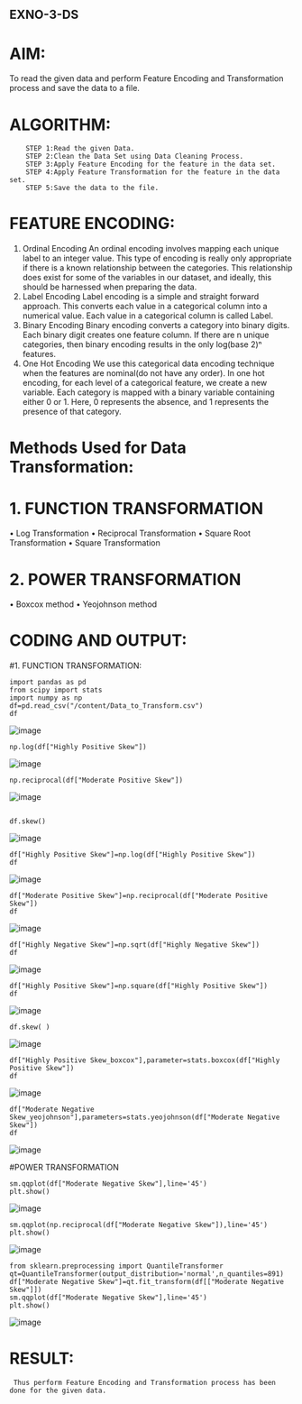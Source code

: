 ## EXNO-3-DS

# AIM:
To read the given data and perform Feature Encoding and Transformation process and save the data to a file.

# ALGORITHM:

        STEP 1:Read the given Data.
        STEP 2:Clean the Data Set using Data Cleaning Process.
        STEP 3:Apply Feature Encoding for the feature in the data set.
        STEP 4:Apply Feature Transformation for the feature in the data set.
        STEP 5:Save the data to the file.

# FEATURE ENCODING:
1. Ordinal Encoding
An ordinal encoding involves mapping each unique label to an integer value. This type of encoding is really only appropriate if there is a known relationship between the categories. This relationship does exist for some of the variables in our dataset, and ideally, this should be harnessed when preparing the data.
2. Label Encoding
Label encoding is a simple and straight forward approach. This converts each value in a categorical column into a numerical value. Each value in a categorical column is called Label.
3. Binary Encoding
Binary encoding converts a category into binary digits. Each binary digit creates one feature column. If there are n unique categories, then binary encoding results in the only log(base 2)ⁿ features.
4. One Hot Encoding
We use this categorical data encoding technique when the features are nominal(do not have any order). In one hot encoding, for each level of a categorical feature, we create a new variable. Each category is mapped with a binary variable containing either 0 or 1. Here, 0 represents the absence, and 1 represents the presence of that category.

# Methods Used for Data Transformation:

  # 1. FUNCTION TRANSFORMATION
• Log Transformation
• Reciprocal Transformation
• Square Root Transformation
• Square Transformation
  # 2. POWER TRANSFORMATION
• Boxcox method
• Yeojohnson method

# CODING AND OUTPUT:


#1. FUNCTION TRANSFORMATION:
```
import pandas as pd
from scipy import stats
import numpy as np
df=pd.read_csv("/content/Data_to_Transform.csv")
df
```
![image](https://github.com/user-attachments/assets/8d3d821e-89e1-4709-8467-aba553ea4485)

```
np.log(df["Highly Positive Skew"])
```
![image](https://github.com/user-attachments/assets/27b0b23f-61e7-4a2d-b37e-18c0cc40f658)
```
np.reciprocal(df["Moderate Positive Skew"])
```
![image](https://github.com/user-attachments/assets/c2c220c6-47b5-42b4-9141-5cd19193b9ac)

```

df.skew()
```
![image](https://github.com/user-attachments/assets/e7585703-e4af-4629-a957-357d47d759a2)
```
df["Highly Positive Skew"]=np.log(df["Highly Positive Skew"])
df
```
![image](https://github.com/user-attachments/assets/d9379076-3aa7-4085-bd5a-34acc16dd6e3)
```
df["Moderate Positive Skew"]=np.reciprocal(df["Moderate Positive Skew"])
df
```
![image](https://github.com/user-attachments/assets/53cccd5d-9218-4ce2-aa43-0e4bc4166371)
```
df["Highly Negative Skew"]=np.sqrt(df["Highly Negative Skew"])
df
```
![image](https://github.com/user-attachments/assets/0d72efd6-2381-46de-8b58-bc20643a9c02)

```
df["Highly Positive Skew"]=np.square(df["Highly Positive Skew"])
df
```
![image](https://github.com/user-attachments/assets/b7af63b3-6f08-44f5-b79f-c61cec8501e1)
```
df.skew( )
```
![image](https://github.com/user-attachments/assets/d5f0b601-91dc-4de9-97ef-fc8b9594ab4b)
```
df["Highly Positive Skew_boxcox"],parameter=stats.boxcox(df["Highly Positive Skew"])
df
```
![image](https://github.com/user-attachments/assets/56c495ea-ee73-42c7-a51e-52757bebe289)

```
df["Moderate Negative Skew_yeojohnson"],parameters=stats.yeojohnson(df["Moderate Negative Skew"])
df
```
![image](https://github.com/user-attachments/assets/c35fa821-d9e4-4c6b-a902-5286a8000c3c)

#POWER TRANSFORMATION
```
sm.qqplot(df["Moderate Negative Skew"],line='45')
plt.show()
```
![image](https://github.com/user-attachments/assets/30d8e52a-9ed1-4d11-85e3-219ffe60d967)
```
sm.qqplot(np.reciprocal(df["Moderate Negative Skew"]),line='45')
plt.show()
```
![image](https://github.com/user-attachments/assets/56f78389-ffaf-46d3-91b0-c95ca2928560)
```
from sklearn.preprocessing import QuantileTransformer
qt=QuantileTransformer(output_distribution='normal',n_quantiles=891)
df["Moderate Negative Skew"]=qt.fit_transform(df[["Moderate Negative Skew"]])
sm.qqplot(df["Moderate Negative Skew"],line='45')
plt.show()
```
![image](https://github.com/user-attachments/assets/9074d7d3-0db4-4d9d-afbd-fc5066eee23f)

# RESULT:
     Thus perform Feature Encoding and Transformation process has been done for the given data. 

       
